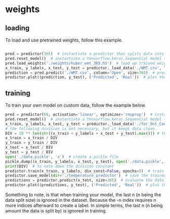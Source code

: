 # weights
## loading
To load and use pretrained weights, follow this example.
```python

pred = predictor(365)  # instantiate a predictor that splits data into 365 days
pred.reset_model()  # instantiate a tensorflow.keras.Sequential model that takes in 365 day split data
pred.load_weights('./weights/huber_wmt_365.h5')  # load up trained weights from a model that accepts 365 day split data
x_train, y_labels, x_test, y_test = predictor._load_data('./WMT.csv', last=365, column='Open', size=365)  # load up some testing data, split into 365 days and take the last 365 days for predicting.
prediction = pred.predict('./WMT.csv', column='Open', size=365)  # predict the next 365 days after the 39th year (the last year was ignored in training)
predictor.plot((prediction, y_test), ('Predicted', 'Real'))  # plot the predictions V.S the actual prices
```
## training
To train your own model on custom data, follow the example below.
```python
pred = predictor(60, activation='linear', optimizer='rmsprop')  # instantiate a predictor that takes in data split by 60 day intervals
pred.reset_model()  # instantiate a tensorflow.keras.Sequential model that takes in 60 day split data
x_train, y_labels, x_test, y_test = predictor._load_data('./Tor_Ont_Can_temp.csv', last=60, column='temperature', size=60)  # load up training data, labels, and testing data and labels
# the following division is not necessary, but it keeps data clean.
DIV = 10 ** len(str((x_train + y_labels + x_test + y_test).max())) # the amount to divide the data by
x_train = x_train / DIV 
y_train = y_train / DIV
x_test = x_test / DIV 
y_test = y_test / DIV
open('./data.pickle', 'x')  # create a pickle file
pickle.dump((x_train, y_labels, x_test, y_test), open('./data.pickle', 'wb'))  # save the data
print(DIV)  # to note down the division constant
predictor.train(x_train, y_labels, div_const=False, epochs=5)  # train the model for 5 epochs (do not divide the data further)
predictor.save_model(dir='./temperature_predictor')  # save the trained model
predictions = predictor.predict(x_test, size=365)  # evaluate the data.
predictor.plot((predictions, y_test), ('Predicted', 'Real'))  # plot the data
```
Something to note, is that when training your model, the last n (n being the data split size) is ignored in the dataset. Because the -n index requires n more indices afterward to create a label.
In simple terms, the last n (n being amount the data is split by) is ignored in training.
